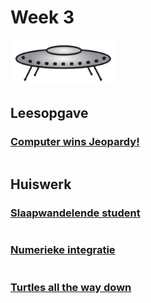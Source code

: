 # Week 3

![Schotel](/images/saucer.png)

## Leesopgave

### [Computer wins Jeopardy!](/readings/computer_wins_jeopardy.md)

```{include} readings/computer_wins_jeopardy.md
```

## Huiswerk

### [Slaapwandelende student](/problems/slaapwandelende_student.md)

```{include} problems/slaapwandelende_student.md
```

### [Numerieke integratie](/problems/numerieke_integratie.md)

```{include} problems/numerieke_integratie.md
```

### [Turtles all the way down](/problems/turtles_tot_het_einde.md)

```{include} problems/turtles_tot_het_einde.md
```
